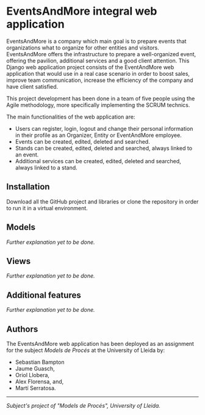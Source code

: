 # EventsAndMore integral web application

EventsAndMore is a company which main goal is to prepare events that organizations what to organize for other entities and visitors. 
EventsAndMore offers the infrastructure to prepare a well-organized event, offering the pavilion, additional services and a good client attention.
This Django web application project consists of the EventAndMore web application that would use in a real case scenario in order to boost sales,
improve team communication, increase the efficiency of the company and have client satisfied.

This project development has been done in a team of five people using the Agile methodology, 
more specifically implementing the SCRUM technics.

The main functionalities of the web application are:
- Users can register, login, logout and change their personal information in their profile as an Organizer, Entity or EventAndMore employee.
- Events can be created, edited, deleted and searched.
- Stands can be created, edited, deleted and searched, always linked to an event.
- Additional services can be created, edited, deleted and searched, always linked to a stand.

## Installation

Download all the GitHub project and libraries or clone the repository in order to run it in a virtual environment. 

## Models

_Further explanation yet to be done._

## Views

_Further explanation yet to be done._


## Additional features

_Further explanation yet to be done._

## Authors

The EventsAndMore web application has been deployed as an assignment for the subject *Models de Procés* at the University of Lleida by:

- Sebastian Bampton 
- Jaume Guasch,
- Oriol Llobera,
- Alex Florensa, and,
- Martí Serratosa.

***
*Subject's project of "Models de Procés", University of Lleida.*
